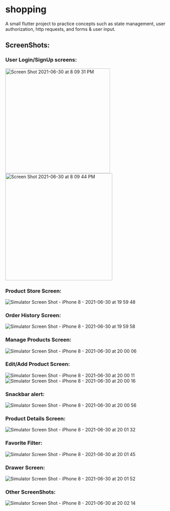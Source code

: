 # shopping

A small flutter project to practice concepts such as state management, user authorization, http requests, and forms & user input.


## ScreenShots:

### User Login/SignUp screens:
<img width="327" alt="Screen Shot 2021-06-30 at 8 09 31 PM" src="https://user-images.githubusercontent.com/22710660/124003393-8ce9d080-d9df-11eb-8dce-67a8872691f8.png">
<img width="334" alt="Screen Shot 2021-06-30 at 8 09 44 PM" src="https://user-images.githubusercontent.com/22710660/124003402-9115ee00-d9df-11eb-8ef1-ac3c92558566.png">

### Product Store Screen:
![Simulator Screen Shot - iPhone 8 - 2021-06-30 at 19 59 48](https://user-images.githubusercontent.com/22710660/124002380-55c6ef80-d9de-11eb-836e-c83471858da5.png)
### Order History Screen:
![Simulator Screen Shot - iPhone 8 - 2021-06-30 at 19 59 58](https://user-images.githubusercontent.com/22710660/124002432-670ffc00-d9de-11eb-90ca-86999de324eb.png)
### Manage Products Screen:
![Simulator Screen Shot - iPhone 8 - 2021-06-30 at 20 00 06](https://user-images.githubusercontent.com/22710660/124002474-72fbbe00-d9de-11eb-93d5-c87aac13426a.png)
### Edit/Add Product Screen:
![Simulator Screen Shot - iPhone 8 - 2021-06-30 at 20 00 11](https://user-images.githubusercontent.com/22710660/124002512-8018ad00-d9de-11eb-9661-e78f39c3ce42.png)
![Simulator Screen Shot - iPhone 8 - 2021-06-30 at 20 00 16](https://user-images.githubusercontent.com/22710660/124002522-8444ca80-d9de-11eb-9e05-98bc01401ef6.png)
### Snackbar alert:
![Simulator Screen Shot - iPhone 8 - 2021-06-30 at 20 00 56](https://user-images.githubusercontent.com/22710660/124002576-99b9f480-d9de-11eb-82f9-b2d3dd7156db.png)
### Product Details Screen:
![Simulator Screen Shot - iPhone 8 - 2021-06-30 at 20 01 32](https://user-images.githubusercontent.com/22710660/124002662-af2f1e80-d9de-11eb-915e-1678cd9b4370.png)
### Favorite Filter:
![Simulator Screen Shot - iPhone 8 - 2021-06-30 at 20 01 45](https://user-images.githubusercontent.com/22710660/124002711-bd7d3a80-d9de-11eb-8f79-e71f4b5969e8.png)
### Drawer Screen:
![Simulator Screen Shot - iPhone 8 - 2021-06-30 at 20 01 52](https://user-images.githubusercontent.com/22710660/124002739-c66e0c00-d9de-11eb-86d2-8d8672ff373b.png)
### Other ScreenShots:
![Simulator Screen Shot - iPhone 8 - 2021-06-30 at 20 02 14](https://user-images.githubusercontent.com/22710660/124002795-d84faf00-d9de-11eb-977d-8725bc22d8df.png)
